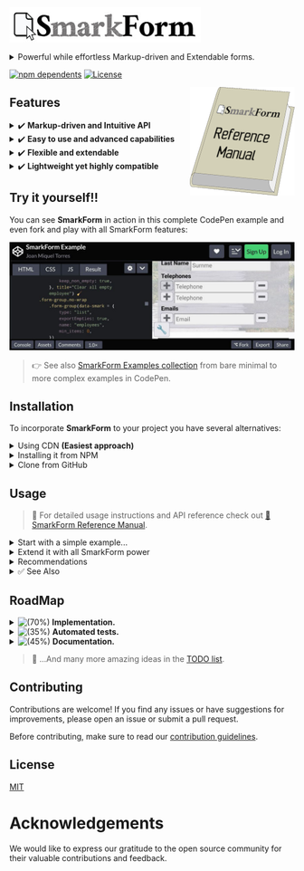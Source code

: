 [![SmarkForm Logo](doc/SmarkForm_logo.jpg)](https://www.npmjs.com/package/smarkform)

<details>
<summary>Powerful while effortless Markup-driven and Extendable forms.</summary>

SmarkForm is a powerful library for creating markup-driven and extendable forms
in web applications.

SmarkForm empowers designers to enhance their form templates with
advanced capabilities, such as dynamic list manipulation and context-based
interactions, with no need to deal with complex JavaScript code.

</details>

[![npm dependents](https://badgen.net/npm/dependents/smarkform)](https://www.npmjs.com/package/smarkform?activeTab=dependents)
[![License](https://img.shields.io/badge/license-MIT-brightgreen.svg)](https://opensource.org/licenses/MIT)

<a href="doc/index.md">
<img align="right" alt="Reference Manual" src="doc/ReferenceManual.png" />
</a>

## Features

<details>
<summary>✔️  <b>Markup-driven and Intuitive API</b></summary>
<ul>
  <li>👉 Create powerful interactive forms with just plain htmL.</li>
  <li>👉 ...or (<a href="#summ_recommendations">advised</a>) use your preferred template engine.</li>
  <li>👉 Just add <code>data-smark</code> attribute to relevant tags and see the magic.</li>
  <li>👉 Intuitive option names.<ul>
    <li>
      <b>Ex.:</b>
      <code>&lt;button data-smark='{action: "addItem", for: "myList"&gt;</code>
    </li>
  </ul></li>
  <li>👉 Addressable elements by easy-to-read path-style relative or absolute addresses.</li>
  <li>👉 Complete separation between View and Controller logic.</li>
</ul>
</details>

<details>
<summary>✔️  <b>Easy to use and advanced capabilities</b></summary>
<ul>
  <li>👉 Leverage your existing HTML and CSS knowledge to create powerful forms.</li>
  <li>👉 No need for extensive JavaScript coding.</li>
  <li>👉 Add or remove items from lists with optional lower and upper limits.</li>
  <li>👉 Context-based actions (no need to hard-wire context and/or target).</li>
  <li>🚧 Dynamic and reactive options loading for dropdowns (comming soon).</li>
</ul>
</details>

<details>
<summary>✔️  <b>Flexible and extendable</b></summary>
<ul>
  <li>👉 Import and export complex forms in JSON format.</li>
  <li>👉 You can even import/export any subform instead of the whole one</li>
  <li>👉 Develop your own component types to suit your specific needs.</li>
</ul>
</details>

<details>
<summary>✔️  <b>Lightweight yet highly compatible</b></summary>
<ul>
  <li>👉 Bundled all three as ES Module, UMD and plain javascript file.</li>
  <li>👉 All of them less than 20KB each!</li>
  <li>👉 &gt; 0.25%, browser coverage through Babel</li>
<ul>
</details>


## Try it yourself!!

You can see **SmarkForm** in action in this complete CodePen example and even
fork and play with all SmarkForm features: 

[![Test it in Codepen](doc/CodePen_preview.jpg)](https://codepen.io/bitifet/full/LYgvobZ)

> 👉 See also [SmarkForm Examples
> collection](https://codepen.io/collection/YyvbPz) from bare minimal to more
> complex examples in CodePen.



## Installation

To incorporate **SmarkForm** to your project you have several alternatives:

<details>
<summary>Using CDN <b>(Easiest approach)</b></summary>


### ES module

👉 Import it as ES module:

```html
<script type="module">
  import SmarkForm from 'https://cdn.jsdelivr.net/npm/smarkform/dist/SmarkForm.esm.js';
  
  // Use SmarkForm in your code
</script>
```


### Using UMD Module

👉 Include it your HTML file using a `<script>` tag:

```html
<script src="https://cdn.jsdelivr.net/npm/smarkform/dist/SmarkForm.umd.js"></script>
<script>
    // Now it is avalable as SmarkForm global variable.
</script>
```

👉 Import as CommonJS module:

```javascript
const SmarkForm = require("smarkform");
```

👉 Import as AMD (RequireJS) module:

```javascript
require(['https://cdn.jsdelivr.net/npm/smarkform/dist/SmarkForm.umd.js'], function(SmarkForm) {
  // Now it is avalable as SmarkForm local variable.
});
```


> 📌 These examples will use the latest published version of SmarkForm from
> NPM. If you prefer to use a specific version, you can specify the version
> number in the CDN URLs. For example, if you want to use version 0.1.0, the
> CDN URLs would be:
>
> - **ESM:** `https://cdn.jsdelivr.net/npm/smarkform@0.1.0/dist/SmarkForm.esm.js`
> - **UMD:** `https://cdn.jsdelivr.net/npm/smarkform@0.1.0/dist/SmarkForm.umd.js`
>
> Make sure to replace `0.1.0` with the desired version number in the URLs.


</details>


<details>
<summary>Installing it from NPM</summary>


👉 Execute:

```sh
npm install smarkform
```

👉  Then you can use it with your favourite bundler or pick it in your preferred
format:

```
node_modules
└── smarkform
    └── dist
        ├── SmarkForm.esm.js
        └── SmarkForm.umd.js
```

> 📌 *SmarkForm.umd.js* can be loaded from regular ``<script>`` tag and will export
> ``SmarkForm`` class as global variable.

</details>


<details>
<summary>Clone from GitHub</summary>

👉 Execute:

```sh
git clone git@github.com:bitifet/SmarkForm.git
```

👉 Then, like with NPM package, you will find it under *dist* directory:

```
dist
├── SmarkForm.esm.js
└── SmarkForm.umd.js
```

👍 ...but you can also install dev dependencies by running ``npm install`` and then


    "build": "rollup -c",
    "dev": "rollup -c -w",
    "test": "mocha",
    "pretest": "npm run build",
    "start": "node ./playground/bin/www.js"


- ``npm run build``: To build after doing some change.
- ``npm run dev``: To build and watch for any source file change and auto rebuild as needed.
- ``npm run test``: To run automated tests.
- ``npm start``: To run Express server with the playground environment.

</details>


## Usage

> 📌 For detailed usage instructions and API reference check out [📔 SmarkForm
> Reference Manual](doc/index.md).


<details>
<summary>Start with a simple example...</summary>

1. Write some HTML code such as this in your document:
    ```html
    <div id="myForm">
    <p>
        <b>Activity:</b>
        <input data-smark name="activity" placeholder="Activity Description">
    </p>
    <p>
        <button data-smark='{"action":"addItem","for":"participants"}'>+</button>
        <span>Participants:</span>
    </p>
    <ul data-smark='{"type":"list","name":"participants"}'>
        <li>
        <input data-smark name="name" placeholder="Name">
        <input data-smark name="phone" type="tel" placeholder="Phone number">
        <button data-smark='{"action":"removeItem"}'>-</button>
        </li>
    </ul>
    <p>
        <button data-smark="{"action":"empty"}">❌ Clear</button>
        <button data-smark="{"action":"export"}">💾 Submit</button>
    </p>
    </div>
    ```

2. Import *SmarkForm* the way you want.
    For example as ES Module.
    ```javascript
    import SmarkForm from 'https://cdn.jsdelivr.net/npm/smarkform/dist/SmarkForm.esm.js';
    ```
    > 📌 See [Installation Section](#installation) for more options.


3. Then add a few JavaScript code to enhance it as SmarkForm:
    ```javascript
    import SmarkForm from 'https://cdn.jsdelivr.net/npm/smarkform/dist/SmarkForm.esm.js';
     
    const form = new SmarkForm(
         document.getElementById("myForm")
         // , {
         //       ...options
         // }
    );
 
    console.log(form);
        // Now you can capture form object from browser console and play with
        // .export() and .import() methods...
    ```

3. Fine tune action's behaviour:

    ```javascript
    /* ... */
    const form = new SmarkForm(
        document.querySelector("#myForm")
        , {
            onAfterAction_export({data}) {
                // Do something with exported data:
                console.log(data);
            },
            async onBeforeAction_empty({context, preventDefault}) {
                // Ask for confirmation unless form is already empty:
                if (
                    ! await context.isEmpty()
                    && ! confirm("Are you sure?")
                ) preventDefault();
            },
        }
    );
    ```

</details>

<details>
<summary>Extend it with all SmarkForm power</summary>

Bla bla bla...

</details>

<details>
<summary id="summ_recommendations">Recommendations</summary>

  * Using some template engine such as [PugJS](https://pugjs.org) to generate
    html is advised to avoid eventual chararacter interpolation issues.
    Specially with *data-smark* attribute JSON data.
    - Previous html snippet would look like as follows with as Pug template:
    ```javascript
    #myForm
        p
            b Activity:
            input(data-smark name="activity" placeholder="Activity Description")
        p
            button(data-smark={
                action: "addItem",
                for: "participants",
            }) +
            span Participants:
        ul(data-smark={
            name: "participants",
        })
            li
                input(data-smark name="name" placeholder="Name")
                input(data-smark name = "phone" type="tel" placeholder="Phone number")
                button(data-smark={
                    action: "removeItem"
                }) -
    ```

</details>

<details>
<summary>✅ See Also</summary>

  * [📔 SmarkForm Refernce Manual](doc/index.md)

  * [💾 SmarkForm Examples collection in CodePen](https://codepen.io/collection/YyvbPz)

</details>


## RoadMap

<details>
<summary><img src="https://progress-bar.dev/65/" alt="(70%)"> <b>Implementation.</b></summary>

<details>
<summary><img src="https://progress-bar.dev/95/" alt="(95%)"> Core functionality.</summary>

*SmarkForm* Core functionality is in mature state.

Almost all initially planed features are implemented and working well.

The only exception is the "API interface" which will allow future *select*
component type to fetch its optinons dynamically depending on the value of
other fields (See *Select Component* in [Core component
types](#core-component-types) section).

</details>

<details>
<summary><img src="https://progress-bar.dev/60/" alt="(65%)"> Core component types and actions.</summary>


<details>
<summary><img src="https://progress-bar.dev/100/" alt="(100%)"> Form Component Type </summary>

Implementation complete.

</details>

<details>
<summary><img src="https://progress-bar.dev/100/" alt="(100%)"> List Component Type </summary>

Implementation complete.

</details>

<details>
<summary><img src="https://progress-bar.dev/100/" alt="(100%)"> Singleton Component Type </summary>

Implementation complete.

</details>

<details>
<summary><img src="https://progress-bar.dev/100/" alt="(100%)"> Input Component Type </summary>

Implementation complete.

</details>

<details>
<summary><img src="https://progress-bar.dev/0/" alt="(0%)"> Select Component Type.</summary>

Select component will be capable of loading its options from a remote API call
by passing its *src* property to so called "API Interface".

The *API Interface* will allow *select* (and other future components) to fetch
their options dynamically from an external API and react to any change in any
other fields whose value were used as argument to the API call.

For detailed explanation see: [Select Component Type](type_select.md).

</details>

<details>
<summary><img src="https://progress-bar.dev/0/" alt="(0%)"> Number Component Type </summary>

Not yet implemented (but comming soon).

It will just wrap input component to export as number instead of string (we
will use a separate component to respect original ``<input>`` tag behaviour
which returns text even if its *type* attribute is "number".

</details>

<details>
<summary><img src="https://progress-bar.dev/0/" alt="(0%)"> Date Component Type </summary>

Not yet implemented (but comming soon).

</details>

<details>
<summary><img src="https://progress-bar.dev/50/" alt="(50%)"> Action (Special) Component Type </summary>

Fully functional but only for regular clicks.

Special behaviours for right / middle / (other) cliks, keyboard events, etc...
may be eventually implemented in the future. But not a priority yet.

</details>


</details>

</details>

<details>
<summary><img src="https://progress-bar.dev/35/" alt="(35%)"> <b>Automated tests.</b></summary>

A mature testing structure with mocha and puppetter is set up to easily
implement tests over any SmarkForm feature.

But only a few actual tests are implemented yet. More tests need to be
developed to ensure all functionality keeps working while implementation
advances.

</details>

<details>
<summary><img src="https://progress-bar.dev/45/" alt="(45%)"> <b>Documentation.</b></summary>

Introductory README file is quite mature. But usage and API documentation still
needs a lot of work...

</details>


> 📌 ...And many more amazing ideas in the [TODO list](./TODO.md).




## Contributing

Contributions are welcome! If you find any issues or have suggestions for improvements, please open an issue or submit a pull request.

Before contributing, make sure to read our [contribution guidelines](doc/contributing.md).


## License

  [MIT](LICENSE)


# Acknowledgements

We would like to express our gratitude to the open source community for their valuable contributions and feedback.


